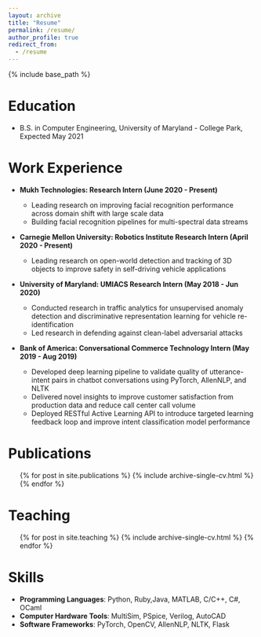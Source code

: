 ```yaml
---
layout: archive
title: "Resume"
permalink: /resume/
author_profile: true
redirect_from:
  - /resume
---
```


{% include base_path %}

Education
======
* B.S. in Computer Engineering, University of Maryland - College Park, Expected May 2021

Work Experience
======
* **Mukh Technologies: Research Intern (June 2020 - Present)**
  * Leading research on improving facial recognition performance across domain shift with large scale data
  * Building facial recognition pipelines for multi-spectral data streams

* **Carnegie Mellon University: Robotics Institute Research Intern (April 2020 - Present)**
  * Leading research on open-world detection and tracking of 3D objects to improve safety in self-driving vehicle applications
  
* **University of Maryland: UMIACS Research Intern (May 2018 - Jun 2020)**
  * Conducted research in traffic analytics for unsupervised anomaly detection and discriminative representation learning for vehicle re-identification
  * Led research in defending against clean-label adversarial attacks

* **Bank of America: Conversational Commerce Technology Intern (May 2019 - Aug 2019)**
  * Developed deep learning pipeline to validate quality of utterance-intent pairs in chatbot conversations using PyTorch, AllenNLP, and NLTK
  * Delivered novel insights to improve customer satisfaction from production data and reduce call center call volume
  * Deployed RESTful Active Learning API to introduce targeted learning feedback loop and improve intent classification model performance

Publications
======
  <ul>{% for post in site.publications %}
    {% include archive-single-cv.html %}
  {% endfor %}</ul>
  
Teaching
======
  <ul>{% for post in site.teaching %}
    {% include archive-single-cv.html %}
  {% endfor %}</ul>

Skills
======
* **Programming Languages**: Python, Ruby,Java, MATLAB, C/C++, C#, OCaml
* **Computer Hardware Tools**: MultiSim, PSpice, Verilog, AutoCAD
* **Software Frameworks**: PyTorch, OpenCV, AllenNLP, NLTK, Flask